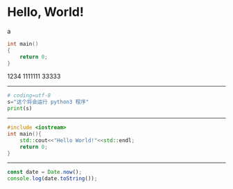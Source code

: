 # Hello, World!
a
``` C++ 
int main()
{
    return 0;
}
```
1234
1111111
33333

---
```python {cmd}
# coding=utf-8
s="这个将会运行 python3 程序"
print(s)
```
---


```cpp {cmd="cppmd.bat"}
#include <iostream>
int main(){
    std::cout<<"Hello World!"<<std::endl;
    return 0;
}
```
---

```javascript {cmd="node"}
const date = Date.now();
console.log(date.toString());
```
